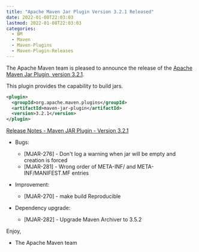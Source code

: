 ```yaml
---
title: "Apache Maven Jar Plugin Version 3.2.1 Released"
date: 2022-01-08T22:03:03
lastmod: 2022-01-08T22:03:03
categories:
  - BM
  - Maven
  - Maven-Plugins
  - Maven-Plugin-Releases
---
```

The Apache Maven team is pleased to announce the release of the 
[Apache Maven Jar Plugin, version 3.2.1](https://maven.apache.org/plugins/maven-jar-plugin/).

This plugin provides the capability to build jars.

```xml
<plugin>
  <groupId>org.apache.maven.plugins</groupId>
  <artifactId>maven-jar-plugin</artifactId>
  <version>3.2.1</version>
</plugin>
```

<!-- more -->

[Release Notes - Maven JAR Plugin - Version 3.2.1](https://issues.apache.org/jira/secure/ReleaseNote.jspa?projectId=12317526&version=12348050)

* Bugs:
 
  * [MJAR-276] - Don't log a warning when jar will be empty and creation is forced
  * [MJAR-281] - Wrong order of META-INF/ and META-INF/MANIFEST.MF entries

* Improvement:
 
  * [MJAR-270] - make build Reproducible

* Dependency upgrade:
 
  * [MJAR-282] - Upgrade Maven Archiver to 3.5.2

Enjoy,

- The Apache Maven team
